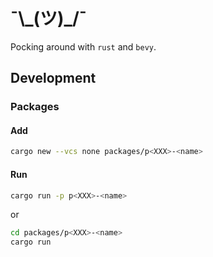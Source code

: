 # ¯\\\_(ツ)\_/¯

Pocking around with `rust` and `bevy`.

## Development

### Packages

#### Add

```sh
cargo new --vcs none packages/p<XXX>-<name>
```

#### Run

```sh
cargo run -p p<XXX>-<name>
```

or

```sh
cd packages/p<XXX>-<name>
cargo run
```
